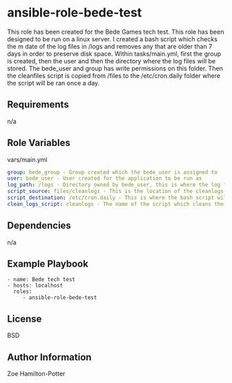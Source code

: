 ansible-role-bede-test
=========

This role has been created for the Bede Games tech test. This role has been designed to be run on a linux server. 
I created a bash script which checks the m date of the log files in /logs and removes any that are older than 7 days in order to preserve disk space. Within tasks/main.yml, first the group is created, then the user and then the 
directory where the log files will be stored. The bede_user and group has write permissions on this folder. Then the cleanfiles script is copied from /files to the /etc/cron.daily folder where the script will be ran once a day.

Requirements
------------

n/a

Role Variables
--------------

vars/main.yml

```yaml
group: bede_group - Group created which the bede_user is assigned to
user: bede_user - User created for the application to be run as
log_path: /logs - Directory owned by bede_user, this is where the log files for the application will be created
script_source: files/cleanlogs - This is the location of the cleanlogs bash script
script_destination: /etc/cron.daily - This is where the bash script will be copied to
clean_logs_script: cleanlogs - The name of the script which cleans the log directory
```

Dependencies
------------

n/a

Example Playbook
----------------


    - name: Bede tech test
    - hosts: localhost
      roles:
         - ansible-role-bede-test

License
-------

BSD

Author Information
------------------

Zoe Hamilton-Potter
